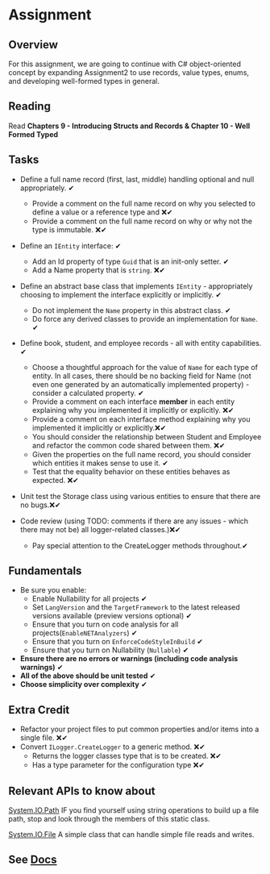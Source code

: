 # Assignment

## Overview

For this assignment, we are going to continue with C# object-oriented concept by expanding Assignment2 to use records, value types, enums, and developing well-formed types in general.

## Reading

Read **Chapters 9 - Introducing Structs and Records & Chapter 10 - Well Formed Typed**

## Tasks

- Define a full name record (first, last, middle) handling optional and null appropriately. ✔
  - Provide a comment on the full name record on why you selected to define a value or a reference type and ❌✔
  - Provide a comment on the full name record on why or why not the type is immutable. ❌✔
- Define an `IEntity` interface: ✔
  - Add an Id property of type `Guid` that is an init-only setter. ✔
  - Add a Name property that is `string`. ❌✔
- Define an abstract base class that implements `IEntity` - appropriately choosing to implement the interface explicitly or implicitly. ✔
  - Do not implement the `Name` property in this abstract class. ✔
  - Do force any derived classes to provide an implementation for `Name`. ✔
- Define book, student, and employee records - all with entity capabilities. ✔
  - Choose a thoughtful approach for the value of `Name` for each type of entity. In all cases, there should be no backing field for Name (not even one generated by an automatically implemented property) - consider a calculated property. ✔
  - Provide a comment on each interface **member** in each entity explaining why you implemented it implicitly or explicitly. ❌✔
  - Provide a comment on each interface method explaining why you implemented it implicitly or explicitly.❌✔
  - You should consider the relationship between Student and Employee and refactor the common code shared between them. ❌✔
  - Given the properties on the full name record, you should consider which entities it makes sense to use it. ✔
  - Test that the equality behavior on these entities behaves as expected. ❌✔

- Unit test the Storage class using various entities to ensure that there are no bugs.❌✔
- Code review (using TODO: comments if there are any issues - which there may not be) all logger-related classes.)❌✔
  - Pay special attention to the CreateLogger methods throughout.✔

## Fundamentals

- Be sure you enable:
  - Enable Nullability for all projects  ✔
  - Set `LangVersion` and the `TargetFramework` to the latest released versions available (preview versions optional) ✔
  - Ensure that you turn on code analysis for all projects(`EnableNETAnalyzers`) ✔
  - Ensure that you turn on `EnforceCodeStyleInBuild` ✔
  - Ensure that you turn on Nullability (`Nullable`) ✔
- **Ensure there are no errors or warnings (including code analysis warnings)** ✔
- **All of the above should be unit tested** ✔
- **Choose simplicity over complexity** ✔

## Extra Credit

- Refactor your project files to put common properties and/or items into a single file. ❌✔
- Convert `ILogger.CreateLogger` to a generic method. ❌✔
  - Returns the logger classes type that is to be created. ❌✔
  - Has a type parameter for the configuration type ❌✔


## Relevant APIs to know about

[System.IO.Path](https://docs.microsoft.com/dotnet/api/system.io.path) IF you find yourself using string operations to build up a file path, stop and look through the members of this static class.

[System.IO.File](https://docs.microsoft.com/dotnet/api/system.io.file) A simple class that can handle simple file reads and writes.

## See [Docs](https://github.com/IntelliTect-Samples/EWU-CSCD371-2024-Fall/blob/main/Docs/README.md)
